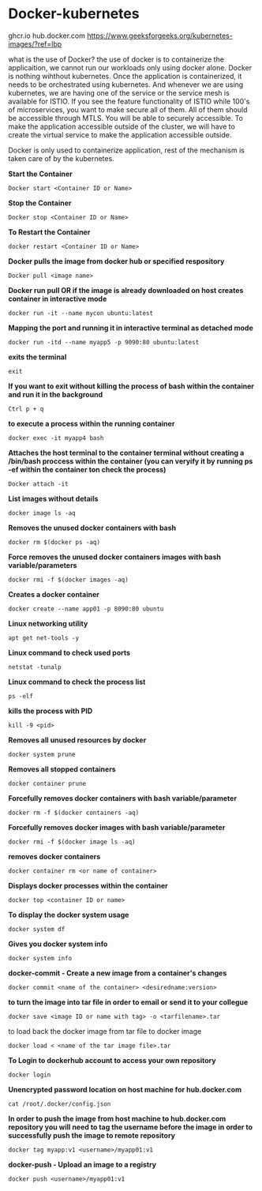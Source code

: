 # Docker-kubernetes
ghcr.io
hub.docker.com
https://www.geeksforgeeks.org/kubernetes-images/?ref=lbp

what is the use of Docker?
the use of docker is to containerize the applicaition, we cannot run our workloads only using docker alone. Docker is nothing wihthout kubernetes. 
Once the application is containerized, it needs to be orchestrated using kubernetes. And whenever we are using kubernetes, we are having one of the service or the service mesh is available for ISTIO. 
If you see the feature functionality of ISTIO while 100's of microservices, you want to make secure all of them. All of them should be accessible through MTLS. You will be able to securely accessible.
To make the application accessible outside of the cluster, we will have to create the virtual service to make the application accessible outside. 

Docker is only used to containerize application, rest of the mechanism is taken care of by the kubernetes. 

**Start the Container**
```
Docker start <Container ID or Name>
```
**Stop the Container**
```
Docker stop <Container ID or Name>
```
**To Restart the Container**
```
docker restart <Container ID or Name>
```

**Docker pulls the image from docker hub or specified respository**
```
Docker pull <image name>
```

**Docker run pull OR if the image is already downloaded on host creates container in interactive mode**
```
docker run -it --name mycon ubuntu:latest
```

**Mapping the port and running it in interactive terminal as detached mode**
```
docker run -itd --name myapp5 -p 9090:80 ubuntu:latest
```
**exits the terminal**
```
exit
```
**If you want to exit without killing the process of bash within the container and run it in the background**
```
Ctrl p + q
```
**to execute a process within the running container**
```
docker exec -it myapp4 bash
```
**Attaches the host terminal to the container terminal without creating a /bin/bash proccess within the container (you can veryify it by running ps -ef within the container ton check the process)**
```
Docker attach -it
```
**List images without details**
```
docker image ls -aq
```
**Removes the unused docker containers with bash**
```
docker rm $(docker ps -aq)
```
**Force removes the unused docker containers images with bash variable/parameters**
```
docker rmi -f $(docker images -aq)
```
**Creates a docker container**
```
docker create --name app01 -p 8090:80 ubuntu 
```
**Linux networking utility**
```
apt get net-tools -y
```
**Linux command to check used ports**
```
netstat -tunalp
```
**Linux command to check the process list**
```
ps -elf
```
**kills the process with PID**
```
kill -9 <pid>
```
**Removes all unused resources by docker**
```
docker system prune 
```
**Removes all stopped containers**
```
docker container prune 
```
**Forcefully removes docker containers with bash variable/parameter**
```
docker rm -f $(docker containers -aq)
```
**Forcefully removes docker images with bash variable/parameter**
```
docker rmi -f $(docker image ls -aq)
```
**removes docker containers**
```
docker container rm <or name of container>
```
**Displays docker processes within the container**
```
docker top <container ID or name>
```
**To display the docker system usage**
```
docker system df 
```
**Gives you docker system info**
```
docker system info
```
**docker-commit - Create a new image from a container's changes**
```
docker commit <name of the container> <desiredname:version>
```
**to turn the image into tar file in order to email or send it to your collegue**
```
docker save <image ID or name with tag> -o <tarfilename>.tar 
```
to load back the docker image from tar file to docker image
```
docker load < <name of the tar image file>.tar
```
**To Login to dockerhub account to access your own repository**
```
docker login
```
**Unencrypted password location on host machine for hub.docker.com**
```
cat /root/.docker/config.json
```
**In order to push the image from host machine to hub.docker.com repository you will need to tag the username before the image in order to successfully push the image to remote repository**
```
docker tag myapp:v1 <username>/myapp01:v1
```
**docker-push - Upload an image to a registry**
```
docker push <username>/myapp01:v1
```
```
```
```
```
```
```
```
```
```
```
```
```
```
```
```
```
```
```
```
```
```
```
```
```
```
```
```
```
```
```
```
```
